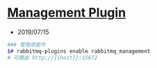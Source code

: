 # [Management Plugin](https://www.rabbitmq.com/management.html)

- 2019/07/15

```bash
### 管理用套件
$# rabbitmq-plugins enable rabbitmq_management
# 可藉由 http://{{host}}:15672
```
